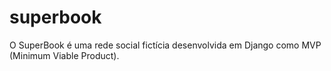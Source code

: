 # superbook
O SuperBook é uma rede social fictícia desenvolvida em Django como MVP (Minimum Viable Product).

